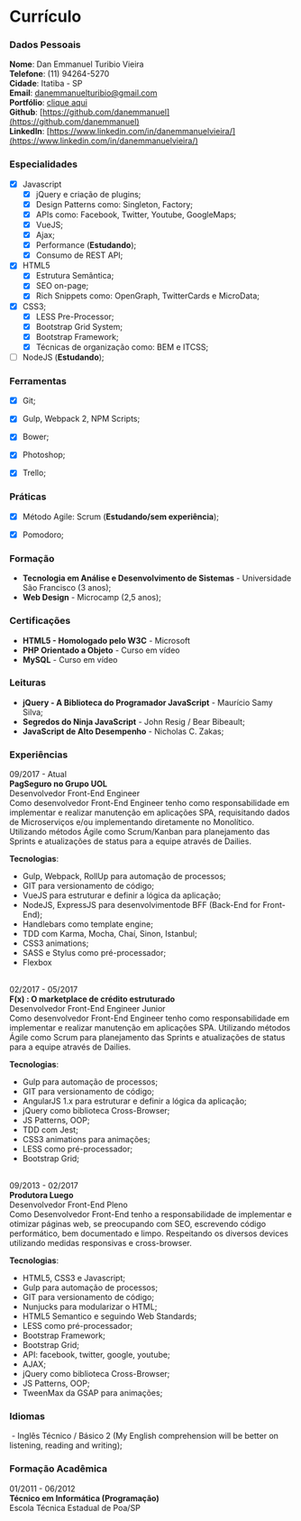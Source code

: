 # Currículo

### Dados Pessoais

**Nome**: Dan Emmanuel Turibio Vieira<br />
**Telefone**: (11) 94264-5270<br />
**Cidade**: Itatiba - SP<br />
**Email**: [danemmanuelturibio@gmail.com](mailto:danemmanuelturibio@gmail.com)<br />
**Portfólio**: [clique aqui](https://danvieira.me)<br />
**Github**: [https://github.com/danemmanuel](https://github.com/danemmanuel)<br />
**LinkedIn**: [https://www.linkedin.com/in/danemmanuelvieira/](https://www.linkedin.com/in/danemmanuelvieira/)<br />


### Especialidades

- [x] Javascript
  - [x] jQuery e criação de plugins;
  - [x] Design Patterns como: Singleton, Factory;
  - [x] APIs como: Facebook, Twitter, Youtube, GoogleMaps;
  - [x] VueJS;
  - [x] Ajax;
  - [x] Performance (**Estudando**);
  - [x] Consumo de REST API;
   
- [x] HTML5
  - [x] Estrutura Semântica;
  - [x] SEO on-page;
  - [x] Rich Snippets como: OpenGraph, TwitterCards e MicroData;
- [x] CSS3;
  - [x] LESS Pre-Processor;
  - [x] Bootstrap Grid System;
  - [x] Bootstrap Framework;
  - [x] Técnicas de organização como: BEM e ITCSS;
- [ ] NodeJS (**Estudando**);

### Ferramentas
- [x] Git;
- [x] Gulp, Webpack 2, NPM Scripts;
- [x] Bower;
- [x] Photoshop;
- [x] Trello;


### Práticas
- [x] Método Agile: Scrum (**Estudando/sem experiência**);
- [x] Pomodoro;


### Formação

  - **Tecnologia em Análise e Desenvolvimento de Sistemas** - Universidade São Francisco (3 anos);
  - **Web Design** - Microcamp (2,5 anos);

### Certificações

  - **HTML5 - Homologado pelo W3C** - Microsoft
  - **PHP Orientado a Objeto** - Curso em vídeo
  - **MySQL** - Curso em vídeo

### Leituras

  - **jQuery - A Biblioteca do Programador JavaScript** - Maurício Samy Silva;
  - **Segredos do Ninja JavaScript** - John Resig / Bear Bibeault;
  - **JavaScript de Alto Desempenho** - Nicholas C. Zakas;

### Experiências

  09/2017 - Atual<br />
  **PagSeguro no Grupo UOL**<br />
  Desenvolvedor Front-End Engineer<br />
  Como desenvolvedor Front-End Engineer tenho como responsabilidade em implementar e realizar manutenção
  em aplicações SPA, requisitando dados de Microserviços e/ou implementando diretamente no Monolítico. 
  Utilizando métodos Ágile como Scrum/Kanban para planejamento das Sprints e atualizações de status
  para a equipe através de Dailies. 

**Tecnologias**:

  - Gulp, Webpack, RollUp para automação de processos;
  - GIT para versionamento de código;
  - VueJS para estruturar e definir a lógica da aplicação;
  - NodeJS, ExpressJS para desenvolvimentode BFF (Back-End for Front-End);
  - Handlebars como template engine;
  - TDD com Karma, Mocha, Chaí, Sinon, Istanbul;
  - CSS3 animations;
  - SASS e Stylus como pré-processador;
  - Flexbox<br /><br />
  
  02/2017 - 05/2017<br />
  **F(x) : O marketplace de crédito estruturado**<br />
  Desenvolvedor Front-End Engineer Junior<br />
  Como desenvolvedor Front-End Engineer tenho como responsabilidade em implementar e realizar manutenção
  em aplicações SPA. Utilizando métodos Ágile como Scrum para planejamento das Sprints e atualizações de status
  para a equipe através de Dailies. 

**Tecnologias**:

  - Gulp para automação de processos;
  - GIT para versionamento de código;
  - AngularJS 1.x para estruturar e definir a lógica da aplicação;
  - jQuery como biblioteca Cross-Browser;
  - JS Patterns, OOP;
  - TDD com Jest;
  - CSS3 animations para animações;
  - LESS como pré-processador;
  - Bootstrap Grid;<br /><br />
  
  09/2013 - 02/2017<br />
  **Produtora Luego**<br />
  Desenvolvedor Front-End Pleno<br />
  Como Desenvolvedor Front-End tenho a responsabilidade de implementar e otimizar páginas web,
  se preocupando com SEO, escrevendo código performático, bem documentado e limpo. Respeitando os diversos
  devices utilizando medidas responsivas e cross-browser.

**Tecnologias**:

  - HTML5, CSS3 e Javascript;
  - Gulp para automação de processos;
  - GIT para versionamento de código;
  - Nunjucks para modularizar o HTML;
  - HTML5 Semantico e seguindo Web Standards;
  - LESS como pré-processador;
  - Bootstrap Framework;
  - Bootstrap Grid;
  - API: facebook, twitter, google, youtube;
  - AJAX;
  - jQuery como biblioteca Cross-Browser;
  - JS Patterns, OOP;
  - TweenMax da GSAP para animações;

### Idiomas
  - Inglês Técnico / Básico 2
    (My English comprehension will be better on listening, reading and writing);


### Formação Acadêmica
  
  01/2011 - 06/2012<br />
  **Técnico em Informática (Programação)**<br />
  Escola Técnica Estadual de Poa/SP
